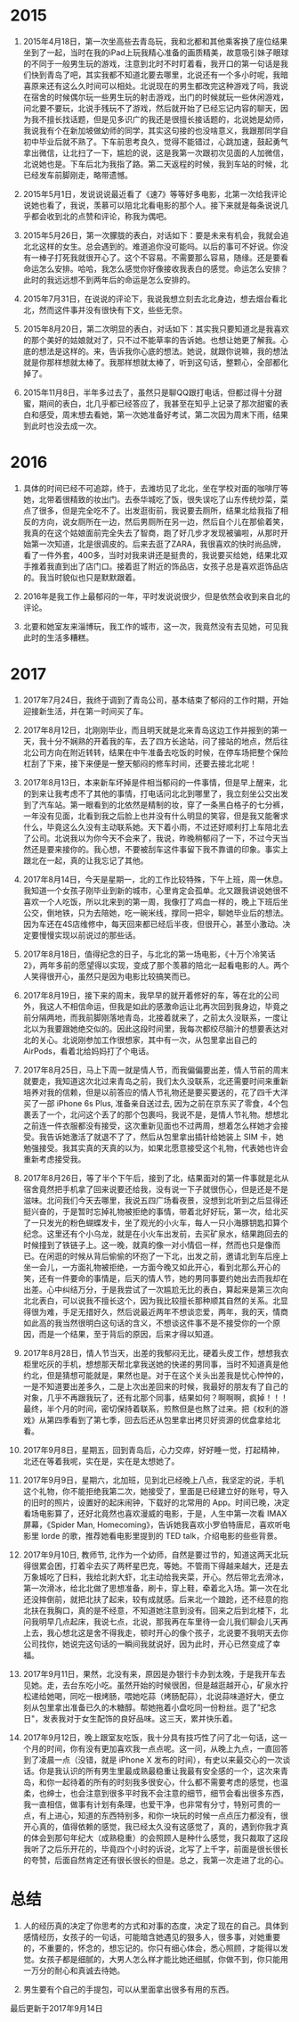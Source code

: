 # 2015

1. 2015年4月18日，第一次坐高些去青岛玩，我和北都和其他乘客换了座位结果坐到了一起，当时在我的iPad上玩我精心准备的画质精美，故意吸引妹子眼球的不同于一般男生玩的游戏，注意到北时不时盯着看，我开口的第一句话是我们快到青岛了吧，其实我都不知道北要去哪里，北说还有一个多小时呢，我暗喜原来还有这么久时间可以相处。北说现在的男生都改完这种游戏了吗，我说在宿舍的时候偶尔玩一些男生玩的射击游戏，出门的时候就玩一些休闲游戏，问北要不要玩，北说手残玩不了游戏，然后就开始了已经忘记内容的聊天，因为我不擅长找话题，但是见多识广的我还是很擅长接话题的，北说她是幼师，我说我有个在新加坡做幼师的同学，其实这句接的也没啥意义，我跟那同学自初中毕业后就不熟了。下车前思考良久，觉得不能错过，心跳加速，鼓起勇气拿出微信，让北扫了一下，尴尬的说，这是我第一次跟初次见面的人加微信，北说她也是。下车后北为我指了路。第二天返程的时候，我到车站的时候，北已经发车前脚刚走，略带遗憾。

2. 2015年5月1日，发说说说最近看了《速7》等等好多电影，北第一次给我评论说她也看了，我说，羡慕可以陪北北看电影的那个人。接下来就是每条说说几乎都会收到北的点赞和评论，称我为偶吧。

3. 2015年5月26日，第一次朦胧的表白，对话如下：要是未来有机会，我就会追北北这样的女生。总会遇到的。难道追你没可能吗。以后的事可不好说。你没有一棒子打死我就很开心了。这个不容易。不需要那么容易，随缘。还是要看命运怎么安排。哈哈，我怎么感觉你好像接收我表白的感觉。命运怎么安排？此时的我远远想不到两年后的命运是怎么安排的。

4. 2015年7月31日，在说说的评论下，我说我想立刻去北北身边，想去烟台看北北，然而这件事并没有很快有下文，些些无奈。

5. 2015年8月20日，第二次明显的表白，对话如下：其实我只要知道北是我喜欢的那个美好的姑娘就对了，只不过不能草率的告诉她。也想让她更了解我。心底的想法是这样的。来，告诉我你心底的想法。她说，就跟你说嘛，我的想法就是你那样想就太棒了。我那样想就太棒了，听到这句话，整颗心，全部都化掉了。

6. 2015年11月8日，半年多过去了，虽然只是聊QQ跟打电话，但都过得十分甜蜜，期间的表白，北几乎都已经答应了，我甚至在知乎上记录了那次甜蜜的表白和感受，周末想去看她，第一次她准备好考试，第二次因为周末下雨，结果到此时也没去成一次。

# 2016

1. 具体的时间已经不可追踪，终于，去潍坊见了北北，坐在学校对面的咖啡厅等她，北带着很精致的妆出门。去泰华城吃了饭，很失误吃了山东传统炒菜，菜点了很多，但是完全吃不了。出发逛街前，我说要去厕所，结果北给我指了相反的方向，说女厕所在一边，然后男厕所在另一边，然后自个儿在那偷着笑，我真的在这个姑娘面前完全失去了智商，跑了好几步才发现被骗啦，从那时开始第一次知道，北是很调皮的。后来去逛了ZARA，我很喜欢的快时尚品牌，看了一件外套，400多，当时对我来讲还是挺贵的，我说要买给她，结果北双手推着我直到出了店门口。接着逛了附近的饰品店，女孩子总是喜欢逛饰品店的。我当时貌似也只是默默跟着。

2. 2016年是我工作上最郁闷的一年，平时发说说很少，但是依然会收到来自北的评论。

3. 北要和她室友来淄博玩，我工作的城市，这一次，我竟然没有去见她，可见我此时的生活多糟糕。

# 2017

1. 2017年7月24日，我终于调到了青岛公司，基本结束了郁闷的工作时期，开始迎接新生活，并在第一时间买了车。

2. 2017年8月12日，北刚刚毕业，而且明天就是北来青岛这边工作并报到的第一天，我十分不娴熟的开着我的车，去了四方长途站，问了接站的地点，然后往北公司方向在附近转转，结果在中午准备去吃饭的时候，在停车场把整个保险杠刮了下来，接下来便是一整天郁闷的修车时间，还要去接北北呢！

3. 2017年8月13日，本来新车坏掉是件相当郁闷的一件事情，但是早上醒来，北的到来让我考虑不了其他的事情，打电话问北北到哪里了，我立刻坐公交出发到了汽车站。第一眼看到的北依然是精制的妆，穿了一条黑白格子的七分裤，一年没有见面，北看到我之后脸上也并没有什么明显的笑容，但是我又能奢求什么，毕竟这么久没有主动联系她。天下着小雨，不过还好顺利打上车陪北去了公司。北说我以为你今天不会来了，我说，昨晚稍郁闷了一下，不过今天当然还是要来接你的。我心想，不要被刮车这件事留下我不靠谱的印象。事实上跟北在一起，真的让我忘记了其他。

4. 2017年8月14日，今天是星期一，北的工作比较特殊，下午上班，周一休息。我知道一个女孩子刚毕业到新的城市，心里肯定会孤单。北又跟我讲说她很不喜欢一个人吃饭，所以北来到的第一周，我像打了鸡血一样的，晚上下班后坐公交，倒地铁，只为去陪她，吃一碗米线，撑同一把伞，聊她毕业后的想法。因为车还在4S店维修中，每天回来都已经后半夜，但很开心，甚至小激动。决定要慢慢实现以前说过的那些话。

5. 2017年8月18日，值得纪念的日子，与北北的第一场电影，《十万个冷笑话2》，两年多前的愿望得以实现，变成了那个羡慕的陪北一起看电影的人。两个人笑得很开心，虽然只是因为电影比较搞笑而已。

6. 2017年8月19日，接下来的周末，我早早的就开着修好的车，等在北的公司外，我这人不相信命运，但我是如此的感激命运让北再次回到我身边，毕竟之前分隔两地，而我前脚刚落地青岛，北接着就来了，之前太久没联系，一度让北以为我要跟她绝交似的。因此这段时间里，我每次都绞尽脑汁的想要表达对北的关心。北说刚参加工作很想家，其中有一次，从包里拿出自己的 AirPods，看着北给妈妈打了个电话。

7. 2017年8月25日，马上下周一就是情人节，而我偏偏要出差，情人节前的周末就要走，我知道这次北过来青岛之前，我们太久没联系，北还需要时间来重新培养对我的信赖，但是以前答应的情人节礼物还是要买要送的，花了四千大洋买了一部 iPhone 6s Plus, 准备亲自送过去, 因为之前在京东买了零食，4个包裹丢了一个，北问这个丢了的那个包裹吗，我说不是，是情人节礼物。想想北之前连一件衣服都没有接受，这次重新见面也不过两周，想着怎么样她才会接受。我告诉她激活了就退不了了，然后从包里拿出插针给她装上 SIM 卡，她勉强接受。我其实真的天真的以为，如果北愿意接受这个礼物，代表她也许会重新考虑接受我。

8. 2017年8月26日，等了半个下午后，接到了北，结果面对的第一件事就是北从宿舍竟然把手机拿了回来说要还给我，没有说一下子就很伤心，但是还是不是滋味。北问我们今天去哪里，我说五四广场看夜景，没想到北听到之后显得还挺兴奋的，于是暂时忘掉礼物被拒绝的事情，带着北好好玩，第一次，给北买了一只发光的粉色蝴蝶发卡，坐了观光的小火车，每人一只小海豚钥匙扣算个纪念。这里还有个小乌龙，就是在小火车出发前，去买矿泉水，结果跑回去的时候撞到了铁链子上。这一晚，就真的像一对小情侣一样，然而也只是像而已。在闲逛的时候从背后偷偷的环抱了一下北，出发之前，邀请北到车后座上坐一会儿，一方面礼物被拒绝，一方面今晚又如此开心，看到北那么开心的笑，还有一件要命的事情是，后天的情人节，她的男同事要约她出去而我却在出差。心中纠结万分，于是我尝试了一次尴尬无比的表白，算起来是第三次向北北表白，可以说我不擅长这个，因为我比较擅长那种顺其自然的关系。北显得很为难，手足无措好久，然后说最近两年不想谈恋爱，两年，我的天，情商如此高的我当然很明白这句话的含义，不想谈这件事不是不接受你的一个原因，而是一个结果，至于背后的原因，后来才得以知道。

9. 2017年8月28日，情人节当天，出差的我郁闷无比，硬着头皮工作，想想我衣柜里吃灰的手机，想想那天帮北拿我送她的快递的男同事，当时不知道真是他约北，但是猜想可能就是，果然也是。对于在这个关头出差我是忧心忡忡的，一是不知道要出差多久，二是上次出差回来的时候，我最好的朋友有了自己的对象，几乎不再跟我玩了，还有北那个同事，结果如何？啊啊啊，疯掉！！！最终，半个月的时间，密切保持着联系，煎熬但是也熬了过来。把《权利的游戏》从第四季看到了第七季，回去后还从包里拿出拷贝好资源的优盘拿给北看。

10. 2017年9月8日，星期五，回到青岛后，心力交瘁，好好睡一觉，打起精神，北还在等着我呢，实在是，实在是太想她了。

11. 2017年9月9日，星期六，北加班，见到北已经晚上八点，我坚定的说，手机这个礼物，你不能拒绝我第二次，她接受了，里面是已经建立好的账号，导入的旧时的照片，设置好的起床闹钟，下载好的北常用的 App。时间已晚，决定看场电影算了，还好北竟然也喜欢漫威的电影，于是，人生中第一次看 IMAX 屏幕，《Spider Man, Homecoming》，告诉她我喜欢小罗伯特唐尼，喜欢听电影里 lorde 的歌，推荐她看电影里提到的 TED talk，介绍电影的些些背景。

12. 2017年9月10日, 教师节, 北作为一个幼师，自然是要过节的，知道这两天北玩得很累会困，打着伞去买了两杯星巴克，等她。不管雨下得越来越大，还是去万象城吃了日料，我给北剥大虾，北主动给我夹菜，开心。然后带北去滑冰，第一次滑冰，给北北做了思想准备，刷卡，穿上鞋，牵着北入场。第一次在北还没摔倒前，就把北扶了起来，较有成就感。后来北一个踉跄，还不经意的抱北扶在我胸口，真的是不经意，不知道她注意到没有。回来之后到北楼下，北问我明早几点起床，我说七点，北说，那我再在车里待一会儿我们聊会儿天再上去，我心想北这是舍不得我走，顿时开心的像个孩子，北说要不我明天去你公司找你，她说完这句话的一瞬间我就说好，因为此时，开心已然变成了幸福。

13. 2017年9月11日，果然，北没有来，原因是办银行卡办到太晚，于是我开车去见她。走，去台东吃小吃。虽然开始的时候很困，但是越逛越开心，矿泉水拧松递给她喝，同吃一根烤肠，喂她吃蒜（烤肠配蒜），北说蒜味道好大，便立刻从包里拿出准备已久的木糖醇。帮她拖着小盘吃同一份粉丝。逛了"纪念日"，发表我对于女生配饰的良好品味。这三天，累并快乐着。

14. 2017年9月12日，晚上跟室友吃饭，我十分具有技巧性了问了北一句话，这一个月的时间，你有没有更加喜欢我一点点呢。这一问，从晚上九点，一直回答到了凌晨一点（没错，就是 iPhone X 发布的时间），有史以来最交心的一次谈话。你是我认识的所有男生里最成熟最稳重让我最有安全感的一个，这次来青岛，和你一起待着的所有的时刻我多很安心，什么都不需要考虑的感觉，也温柔，也绅士，也会注意到很多平时我不会注意的细节，细节会看出很多东西，我一直相信，做事有计划有条理，也爱干净，也非常有分寸，特别可贵的一点，有上进心，知道的东西特别多，和你一块玩的时候一点点压力都没有，很开心真的，值得依赖的感觉，我已经太久没有这感觉了，真的，遇到你我才真的体会到那句年纪大（成熟稳重）的会照顾人是种什么感觉，我只裁取了这段我听了之后乐开花的，毕竟四个小时的诉说，北写了上千字，前面是很长很长的夸赞，后面自然肯定还有很长很长的但是。总之，我第一次走进了北的心。

# 总结

1. 人的经历真的决定了你思考的方式和对事的态度，决定了现在的自己。具体到感情经历，女孩子的一句话，可能暗含她遇见的狠多人，很多事，对她重要的，不重要的，怀念的，想忘记的。你只有细心体会，悉心照顾，才能得以发觉。女孩子都是细腻的，大男人怎么样才能比她还细腻，你做不到，你只能用一万分的耐心和真诚去待她。

2. 男生要有个自己的手提包，可以从里面拿出很多有用的东西。

最后更新于2017年9月14日
